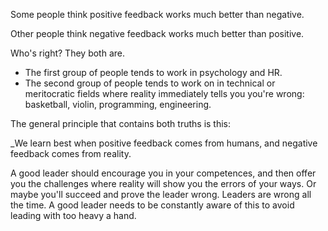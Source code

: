 Some people think positive feedback works much better than negative.

Other people think negative feedback works much better than positive.

Who's right? They both are.

- The first group of people tends to work in psychology and HR.
- The second group of people tends to work on in technical or meritocratic fields where reality immediately tells you you're wrong: basketball, violin, programming, engineering.

The general principle that contains both truths is this:

_We learn best when positive feedback comes from humans, and negative feedback comes from reality.

A good leader should encourage you in your competences, and then offer you the challenges where reality will show you the errors of your ways. Or maybe you'll succeed and prove the leader wrong. Leaders are wrong all the time. A good leader needs to be constantly aware of this to avoid leading with too heavy a hand.